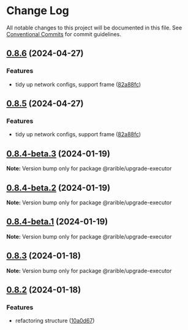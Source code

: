 # Change Log

All notable changes to this project will be documented in this file.
See [Conventional Commits](https://conventionalcommits.org) for commit guidelines.

## [0.8.6](https://github.com/rariblecom/protocol-contracts/compare/v0.8.1...v0.8.6) (2024-04-27)

### Features

- tidy up network configs, support frame ([82a88fc](https://github.com/rariblecom/protocol-contracts/commit/82a88fcd81af7638c1234aafd233742d66ecbea1))

## [0.8.5](https://github.com/rariblecom/protocol-contracts/compare/v0.8.1...v0.8.5) (2024-04-27)

### Features

- tidy up network configs, support frame ([82a88fc](https://github.com/rariblecom/protocol-contracts/commit/82a88fcd81af7638c1234aafd233742d66ecbea1))

## [0.8.4-beta.3](https://github.com/rariblecom/protocol-contracts/compare/v0.8.4-beta.2...v0.8.4-beta.3) (2024-01-19)

**Note:** Version bump only for package @rarible/upgrade-executor

## [0.8.4-beta.2](https://github.com/rariblecom/protocol-contracts/compare/v0.8.4-beta.1...v0.8.4-beta.2) (2024-01-19)

**Note:** Version bump only for package @rarible/upgrade-executor

## [0.8.4-beta.1](https://github.com/rariblecom/protocol-contracts/compare/v0.8.3...v0.8.4-beta.1) (2024-01-19)

**Note:** Version bump only for package @rarible/upgrade-executor

## [0.8.3](https://github.com/rariblecom/protocol-contracts/compare/v0.8.2...v0.8.3) (2024-01-18)

**Note:** Version bump only for package @rarible/upgrade-executor

## [0.8.2](https://github.com/rariblecom/protocol-contracts/compare/v0.8.1...v0.8.2) (2024-01-18)

### Features

- refactoring structure ([10a0d67](https://github.com/rariblecom/protocol-contracts/commit/10a0d673d9a589aa8e341ea5e3aa9c0657cabe2d))
